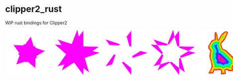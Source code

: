 # clipper2_rust

WIP rust bindings for Clipper2

<span style="white-space:nowrap">
<img src="test_plots/0_intersection_test.svg" width="150" />
<img src="test_plots/1_union_test.svg" width="150" />
<img src="test_plots/2_difference_test.svg" width="150" />
<img src="test_plots/3_xor_test.svg" width="150" />
<img src="test_plots/4_offset_bunny.svg" width="150" />
</span>
